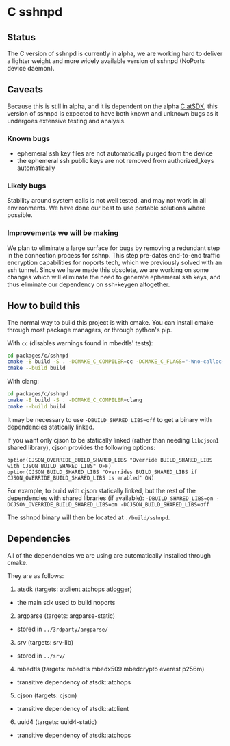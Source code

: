 # C sshnpd

## Status

The C version of sshnpd is currently in alpha, we are working hard to deliver a
lighter weight and more widely available version of sshnpd (NoPorts device
daemon).

## Caveats

Because this is still in alpha, and it is dependent on the alpha
[C atSDK](https://github.com/atsign-foundation/at_c), this version of sshnpd is
expected to have both known and unknown bugs as it undergoes extensive testing
and analysis.

### Known bugs

- ephemeral ssh key files are not automatically purged from the device
- the ephemeral ssh public keys are not removed from authorized_keys
  automatically

### Likely bugs

Stability around system calls is not well tested, and may not work in all
environments.
We have done our best to use portable solutions where possible.

### Improvements we will be making

We plan to eliminate a large surface for bugs by removing a redundant step in
the connection process for sshnp. This step pre-dates end-to-end traffic
encryption capabilities for noports tech, which we previously solved with an ssh
tunnel. Since we have made this obsolete, we are working on some changes which
will eliminate the need to generate ephemeral ssh keys, and thus eliminate our
dependency on ssh-keygen altogether.

## How to build this

The normal way to build this project is with cmake.
You can install cmake through most package managers, or through python's pip.

With `cc` (disables warnings found in mbedtls' tests):

```bash
cd packages/c/sshnpd
cmake -B build -S . -DCMAKE_C_COMPILER=cc -DCMAKE_C_FLAGS="-Wno-calloc-transposed-args"
cmake --build build
```

With clang:

```bash
cd packages/c/sshnpd
cmake -B build -S . -DCMAKE_C_COMPILER=clang
cmake --build build
```

It may be necessary to use `-DBUILD_SHARED_LIBS=off` to get a binary with
dependencies statically linked.

If you want only cjson to be statically linked (rather than needing `libcjson1`
shared library), cjson provides the following options:

```
option(CJSON_OVERRIDE_BUILD_SHARED_LIBS "Override BUILD_SHARED_LIBS with CJSON_BUILD_SHARED_LIBS" OFF)
option(CJSON_BUILD_SHARED_LIBS "Overrides BUILD_SHARED_LIBS if CJSON_OVERRIDE_BUILD_SHARED_LIBS is enabled" ON)
```

For example, to build with cjson statically linked, but the rest of the
dependencies with shared libraries (if available):
`-DBUILD_SHARED_LIBS=on -DCJSON_OVERRIDE_BUILD_SHARED_LIBS=on -DCJSON_BUILD_SHARED_LIBS=off`

The sshnpd binary will then be located at `./build/sshnpd`.

## Dependencies

All of the dependencies we are using are automatically installed through cmake.

They are as follows:

1. atsdk (targets: atclient atchops atlogger)

- the main sdk used to build noports

2. argparse (targets: argparse-static)

- stored in `../3rdparty/argparse/`

3. srv (targets: srv-lib)

- stored in `../srv/`

4. mbedtls (targets: mbedtls mbedx509 mbedcrypto everest p256m)

- transitive dependency of atsdk::atchops

5. cjson (targets: cjson)

- transitive dependency of atsdk::atclient

6. uuid4 (targets: uuid4-static)

- transitive dependency of atsdk::atchops
